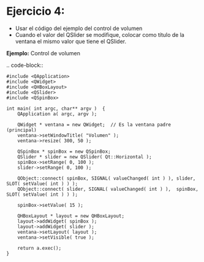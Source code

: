 Ejercicio 4:
============

- Usar el código del ejemplo del control de volumen
- Cuando el valor del QSlider se modifique, colocar como título de la ventana el mismo valor que tiene el QSlider. 



	
**Ejemplo:** Control de volumen

.. code-block::

	#include <QApplication>
	#include <QWidget>
	#include <QHBoxLayout>
	#include <QSlider>
	#include <QSpinBox>

	int main( int argc, char** argv )  {
	    QApplication a( argc, argv );

	    QWidget * ventana = new QWidget;  // Es la ventana padre (principal)
	    ventana->setWindowTitle( "Volumen" ); 
	    ventana->resize( 300, 50 );

	    QSpinBox * spinBox = new QSpinBox;
	    QSlider * slider = new QSlider( Qt::Horizontal );
	    spinBox->setRange( 0, 100 );
	    slider->setRange( 0, 100 );

	    QObject::connect( spinBox, SIGNAL( valueChanged( int ) ), slider, SLOT( setValue( int ) ) );
	    QObject::connect( slider, SIGNAL( valueChanged( int ) ),  spinBox, SLOT( setValue( int ) ) );

	    spinBox->setValue( 15 );

	    QHBoxLayout * layout = new QHBoxLayout;
	    layout->addWidget( spinBox );
	    layout->addWidget( slider );
	    ventana->setLayout( layout );
	    ventana->setVisible( true );	

	    return a.exec();
	}